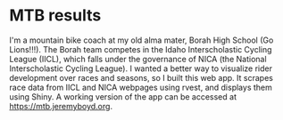 # MTB results
I'm a mountain bike coach at my old alma mater, Borah High School (Go Lions!!!). The Borah team competes in the Idaho Interscholastic Cycling League (IICL), which falls under the governance of NICA (the National Interscholastic Cycling League). I wanted a better way to visualize rider development over races and seasons, so I built this web app. It scrapes race data from IICL and NICA webpages using rvest, and displays them using Shiny. A working version of the app can be accessed at https://mtb.jeremyboyd.org.
